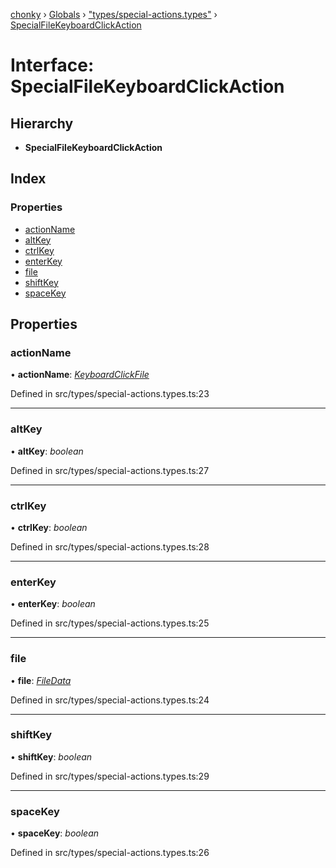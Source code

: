 [chonky](../README.md) › [Globals](../globals.md) › ["types/special-actions.types"](../modules/_types_special_actions_types_.md) › [SpecialFileKeyboardClickAction](_types_special_actions_types_.specialfilekeyboardclickaction.md)

# Interface: SpecialFileKeyboardClickAction

## Hierarchy

* **SpecialFileKeyboardClickAction**

## Index

### Properties

* [actionName](_types_special_actions_types_.specialfilekeyboardclickaction.md#actionname)
* [altKey](_types_special_actions_types_.specialfilekeyboardclickaction.md#altkey)
* [ctrlKey](_types_special_actions_types_.specialfilekeyboardclickaction.md#ctrlkey)
* [enterKey](_types_special_actions_types_.specialfilekeyboardclickaction.md#enterkey)
* [file](_types_special_actions_types_.specialfilekeyboardclickaction.md#file)
* [shiftKey](_types_special_actions_types_.specialfilekeyboardclickaction.md#shiftkey)
* [spaceKey](_types_special_actions_types_.specialfilekeyboardclickaction.md#spacekey)

## Properties

###  actionName

• **actionName**: *[KeyboardClickFile](../enums/_types_special_actions_types_.specialaction.md#keyboardclickfile)*

Defined in src/types/special-actions.types.ts:23

___

###  altKey

• **altKey**: *boolean*

Defined in src/types/special-actions.types.ts:27

___

###  ctrlKey

• **ctrlKey**: *boolean*

Defined in src/types/special-actions.types.ts:28

___

###  enterKey

• **enterKey**: *boolean*

Defined in src/types/special-actions.types.ts:25

___

###  file

• **file**: *[FileData](_types_files_types_.filedata.md)*

Defined in src/types/special-actions.types.ts:24

___

###  shiftKey

• **shiftKey**: *boolean*

Defined in src/types/special-actions.types.ts:29

___

###  spaceKey

• **spaceKey**: *boolean*

Defined in src/types/special-actions.types.ts:26
